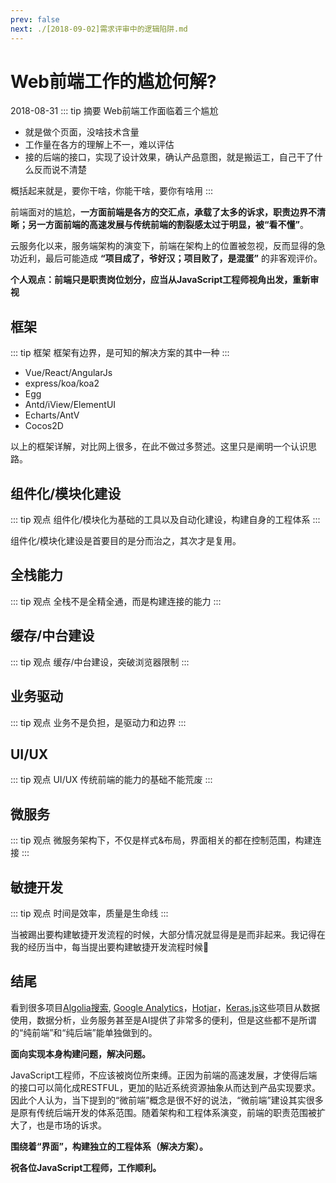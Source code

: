 ```yaml
---
prev: false
next: ./[2018-09-02]需求评审中的逻辑陷阱.md
---
```

# Web前端工作的尴尬何解?
<Tag>2018-08-31</Tag>
::: tip 摘要
Web前端工作面临着三个尴尬  

* 就是做个页面，没啥技术含量
* 工作量在各方的理解上不一，难以评估
* 接的后端的接口，实现了设计效果，确认产品意图，就是搬运工，自己干了什么反而说不清楚  

概括起来就是，要你干啥，你能干啥，要你有啥用
:::

前端面对的尴尬，**一方面前端是各方的交汇点，承载了太多的诉求，职责边界不清晰；另一方面前端的高速发展与传统前端的割裂感太过于明显，被“看不懂”**。

云服务化以来，服务端架构的演变下，前端在架构上的位置被忽视，反而显得的急功近利，最后可能造成 **“项目成了，爷好汉；项目败了，是混蛋”** 的非客观评价。 

**个人观点：前端只是职责岗位划分，应当从JavaScript工程师视角出发，重新审视**

## 框架
::: tip 框架
框架有边界，是可知的解决方案的其中一种
:::
* Vue/React/AngularJs
* express/koa/koa2
* Egg
* Antd/iView/ElementUI
* Echarts/AntV
* Cocos2D

以上的框架详解，对比网上很多，在此不做过多赘述。这里只是阐明一个认识思路。

## 组件化/模块化建设
::: tip 观点
组件化/模块化为基础的工具以及自动化建设，构建自身的工程体系
:::

组件化/模块化建设是首要目的是分而治之，其次才是复用。

## 全栈能力
::: tip 观点
全栈不是全精全通，而是构建连接的能力
:::

## 缓存/中台建设
::: tip 观点
缓存/中台建设，突破浏览器限制
:::

## 业务驱动
::: tip 观点
业务不是负担，是驱动力和边界
:::

## UI/UX
::: tip 观点
UI/UX 传统前端的能力的基础不能荒废
:::

## 微服务
::: tip 观点
微服务架构下，不仅是样式&布局，界面相关的都在控制范围，构建连接
:::

## 敏捷开发
::: tip 观点
时间是效率，质量是生命线
:::

当被踢出要构建敏捷开发流程的时候，大部分情况就显得是是而非起来。我记得在我的经历当中，每当提出要构建敏捷开发流程时候


## 结尾

看到很多项目[Algolia搜索](https://community.algolia.com/docsearch/), [Google Analytics](https://analytics.google.com/)，[Hotjar](https://www.hotjar.com/)，[Keras.js](https://transcranial.github.io/keras-js/)这些项目从数据使用，数据分析，业务服务甚至是AI提供了非常多的便利，但是这些都不是所谓的“纯前端”和“纯后端”能单独做到的。

**面向实现本身构建问题，解决问题。**

JavaScript工程师，不应该被岗位所束缚。正因为前端的高速发展，才使得后端的接口可以简化成RESTFUL，更加的贴近系统资源抽象从而达到产品实现要求。因此个人认为，当下提到的“微前端”概念是很不好的说法，“微前端”建设其实很多是原有传统后端开发的体系范围。随着架构和工程体系演变，前端的职责范围被扩大了，也是市场的诉求。

**围绕着“界面”，构建独立的工程体系（解决方案）。**

**祝各位JavaScript工程师，工作顺利。**
